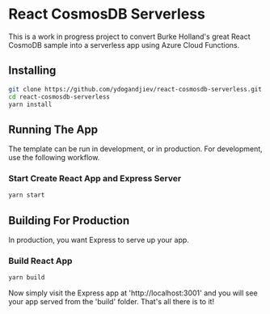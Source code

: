 # React CosmosDB Serverless

This is a work in progress project to convert Burke Holland's great React CosmoDB sample into a serverless app using Azure Cloud Functions.

## Installing

```bash
git clone https://github.com/ydogandjiev/react-cosmosdb-serverless.git
cd react-cosmosdb-serverless
yarn install
```

## Running The App

The template can be run in development, or in production. For development, use the following workflow.

### Start Create React App and Express Server

```bash
yarn start
```

## Building For Production

In production, you want Express to serve up your app.

### Build React App

```bash
yarn build
```

Now simply visit the Express app at 'http://localhost:3001' and you will see your app served from the 'build' folder. That's all there is to it!
